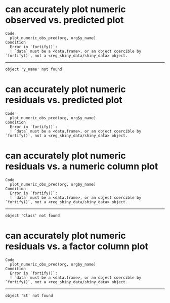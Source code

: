 # can accurately plot numeric observed vs. predicted plot

    Code
      plot_numeric_obs_pred(org, org$y_name)
    Condition
      Error in `fortify()`:
      ! `data` must be a <data.frame>, or an object coercible by `fortify()`, not a <reg_shiny_data/shiny_data> object.

---

    object 'y_name' not found

# can accurately plot numeric residuals vs. predicted plot

    Code
      plot_numeric_obs_pred(org, org$y_name)
    Condition
      Error in `fortify()`:
      ! `data` must be a <data.frame>, or an object coercible by `fortify()`, not a <reg_shiny_data/shiny_data> object.

# can accurately plot numeric residuals vs. a numeric column plot

    Code
      plot_numeric_obs_pred(org, org$y_name)
    Condition
      Error in `fortify()`:
      ! `data` must be a <data.frame>, or an object coercible by `fortify()`, not a <reg_shiny_data/shiny_data> object.

---

    object 'Class' not found

# can accurately plot numeric residuals vs. a factor column plot

    Code
      plot_numeric_obs_pred(org, org$y_name)
    Condition
      Error in `fortify()`:
      ! `data` must be a <data.frame>, or an object coercible by `fortify()`, not a <reg_shiny_data/shiny_data> object.

---

    object 'St' not found

